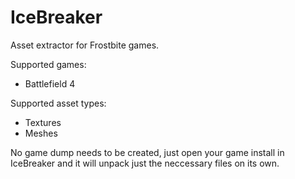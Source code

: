 # IceBreaker
Asset extractor for Frostbite games.

Supported games:
- Battlefield 4

Supported asset types:
- Textures
- Meshes

No game dump needs to be created, just open your game install in IceBreaker and it will unpack just the neccessary files on its own.
